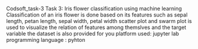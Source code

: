 Codsoft_task-3
Task 3: Iris flower classification using machine learning Classification of an iris flower is done based on its features such as sepal length, petan length, sepal width, petal width scatter plot and swarm plot is used to visualize the relation of features among themslves and the target variable the dataset is also provided for you platform used: jupyter lab programming language : pyhton

